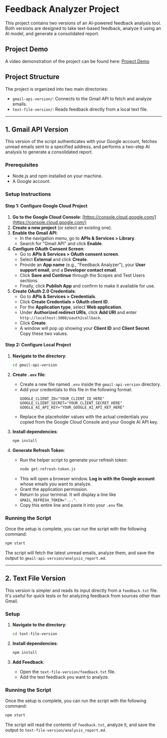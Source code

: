 # Feedback Analyzer Project

This project contains two versions of an AI-powered feedback analysis tool. Both versions are designed to take text-based feedback, analyze it using an AI model, and generate a consolidated report.

## Project Demo

A video demonstration of the project can be found here: [Project Demo](https://drive.google.com/file/d/15WC4NDSzVGiQGX9WN0_VCgByGvTKg0Vg/view?usp=drive_link)

## Project Structure

The project is organized into two main directories:

-   `gmail-api-version/`: Connects to the Gmail API to fetch and analyze emails.
-   `text-file-version/`: Reads feedback directly from a local text file.

---

## 1. Gmail API Version

This version of the script authenticates with your Google account, fetches unread emails sent to a specified address, and performs a two-step AI analysis to generate a consolidated report.

### Prerequisites

-   Node.js and npm installed on your machine.
-   A Google account.

### Setup Instructions

#### Step 1: Configure Google Cloud Project

1.  **Go to the Google Cloud Console**: [https://console.cloud.google.com/](https://console.cloud.google.com/)
2.  **Create a new project** (or select an existing one).
3.  **Enable the Gmail API**:
    -   In the navigation menu, go to **APIs & Services > Library**.
    -   Search for "Gmail API" and click **Enable**.
4.  **Configure OAuth Consent Screen**:
    -   Go to **APIs & Services > OAuth consent screen**.
    -   Select **External** and click **Create**.
    -   Provide an **App name** (e.g., "Feedback Analyzer"), your **User support email**, and a **Developer contact email**.
    -   Click **Save and Continue** through the Scopes and Test Users sections.
    -   Finally, click **Publish App** and confirm to make it available for use.
5.  **Create OAuth 2.0 Credentials**:
    -   Go to **APIs & Services > Credentials**.
    -   Click **Create Credentials > OAuth client ID**.
    -   For the **Application type**, select **Web application**.
    -   Under **Authorized redirect URIs**, click **Add URI** and enter `http://localhost:3000/oauth2callback`.
    -   Click **Create**.
    -   A window will pop up showing your **Client ID** and **Client Secret**. Copy these two values.

#### Step 2: Configure Local Project

1.  **Navigate to the directory**:
    ```bash
    cd gmail-api-version
    ```

2.  **Create `.env` file**:
    -   Create a new file named `.env` inside the `gmail-api-version` directory.
    -   Add your credentials to this file in the following format:
        ```
        GOOGLE_CLIENT_ID="YOUR_CLIENT_ID_HERE"
        GOOGLE_CLIENT_SECRET="YOUR_CLIENT_SECRET_HERE"
        GOOGLE_AI_API_KEY="YOUR_GOOGLE_AI_API_KEY_HERE"
        ```
    -   Replace the placeholder values with the actual credentials you copied from the Google Cloud Console and your Google AI API key.

3.  **Install dependencies**:
    ```bash
    npm install
    ```

4.  **Generate Refresh Token**:
    -   Run the helper script to generate your refresh token:
        ```bash
        node get-refresh-token.js
        ```
    -   This will open a browser window. **Log in with the Google account** whose emails you want to analyze.
    -   Grant the application permission.
    -   Return to your terminal. It will display a line like `GMAIL_REFRESH_TOKEN="..."`.
    -   Copy this entire line and paste it into your `.env` file.

### Running the Script

Once the setup is complete, you can run the script with the following command:

```bash
npm start
```

The script will fetch the latest unread emails, analyze them, and save the output to `gmail-api-version/analysis_report.md`.

---

## 2. Text File Version

This version is simpler and reads its input directly from a `feedback.txt` file. It's useful for quick tests or for analyzing feedback from sources other than Gmail.

### Setup

1.  **Navigate to the directory**:
    ```bash
    cd text-file-version
    ```

2.  **Install dependencies**:
    ```bash
    npm install
    ```

3.  **Add Feedback**:
    -   Open the `text-file-version/feedback.txt` file.
    -   Add the text feedback you want to analyze.

### Running the Script

Once the setup is complete, you can run the script with the following command:

```bash
npm start
```

The script will read the contents of `feedback.txt`, analyze it, and save the output to `text-file-version/analysis_report.md`.
